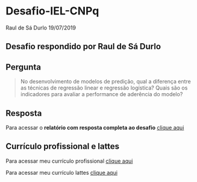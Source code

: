 Desafio-IEL-CNPq
================
Raul de Sá Durlo
19/07/2019

## Desafio respondido por Raul de Sá Durlo

## Pergunta

> No desenvolvimento de modelos de predição, qual a diferença entre as
> técnicas de regressão linear e regressão logística? Quais são os
> indicadores para avaliar a performance de aderência do modelo?

## Resposta

Para acessar o **relatório com resposta completa ao desafio** [clique
aqui](https://github.com/rdurl0/Desafio-IEL-CNPq/blob/master/docs/desafio.html)

## Currículo profissional e lattes

Para acessar meu currículo profissional [clique aqui]()

Para acessar meu currículo lattes [clique
aqui](http://lattes.cnpq.br/8549263887619790%7D%7Blattes.cnpq.br/8549263887619790)
